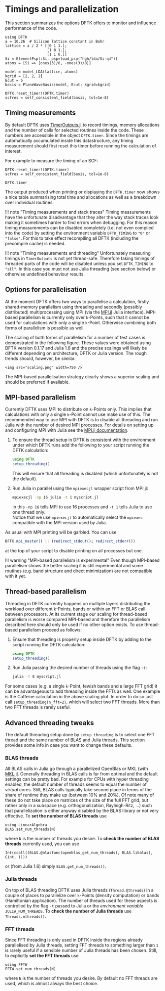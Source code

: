 # Timings and parallelization

This section summarizes the options DFTK offers
to monitor and influence performance of the code.

```@setup parallelization
using DFTK
a = 10.26  # Silicon lattice constant in Bohr
lattice = a / 2 * [[0 1 1.];
                   [1 0 1.];
                   [1 1 0.]]
Si = ElementPsp(:Si, psp=load_psp("hgh/lda/Si-q4"))
atoms = [Si => [ones(3)/8, -ones(3)/8]]

model = model_LDA(lattice, atoms)
kgrid = [2, 2, 2]
Ecut = 5
basis = PlaneWaveBasis(model, Ecut; kgrid=kgrid)

DFTK.reset_timer!(DFTK.timer)
scfres = self_consistent_field(basis, tol=1e-8)
```

## Timing measurements

By default DFTK uses [TimerOutputs.jl](https://github.com/KristofferC/TimerOutputs.jl)
to record timings, memory allocations and the number of calls
for selected routines inside the code. These numbers are accessible
in the object `DFTK.timer`. Since the timings are automatically accumulated
inside this datastructure, any timing measurement should first reset
this timer before running the calculation of interest.

For example to measure the timing of an SCF:
```@example parallelization
DFTK.reset_timer!(DFTK.timer)
scfres = self_consistent_field(basis, tol=1e-8)

DFTK.timer
```
The output produced when printing or displaying the `DFTK.timer`
now shows a nice table summarising total time and allocations as well
as a breakdown over individual routines.


!!! note "Timing measurements and stack traces"
    Timing measurements have the unfortunate disadvantage that they
    alter the way stack traces look making it sometimes harder to find
    errors when debugging.
    For this reason timing measurements can be disabled completely
    (i.e. not even compiled into the code) by setting the environment variable
    `DFTK_TIMING` to `"0"` or `"false"`.
    For this to take effect recompiling all DFTK (including the precompile cache)
    is needed.

!!! note "Timing measurements and threading"
    Unfortunately measuring timings in `TimerOutputs` is not yet thread-safe.
    Therefore taking timings of threaded parts of the code will be disabled
    unless you set `DFTK_TIMING` to `"all"`. In this case you must not use
    Julia threading (see section below) or otherwise undefined behaviour results.

## Options for parallelisation
At the moment DFTK offers two ways to parallelise a calculation,
firstly shared-memory parallelism using threading
and secondly (possibly distributed) multiprocessing using MPI
(via the [MPI.jl](https://github.com/JuliaParallel/MPI.jl) Julia interface).
MPI-based parallelism is currently only over `k`-Points,
such that it cannot be used for calculations with only a single `k`-Point.
Otherwise combining both forms of parallelism is possible as well.

The scaling of both forms of parallelism for a number of test cases
is demonstrated in the following figure.
These values were obtained using DFTK version 0.1.17 and Julia 1.6
and the precise scalings will likely be different
depending on architecture, DFTK or Julia version.
The rough trends should, however, be similar.

```@raw html
<img src="scaling.png" width=750 />
```

The MPI-based parallelisation strategy clearly shows a superior scaling
and should be preferred if available.


## MPI-based parallelism
Currently DFTK uses MPI to distribute on `k`-Points only.
This implies that calculations with only a single `k`-Point
cannot use make use of this.
The recommended way to use MPI with DFTK is to
disable all threading and run Julia with the number
of desired MPI processes.
For details on setting up and configuring MPI with Julia
see the [MPI.jl documentation](https://juliaparallel.github.io/MPI.jl/stable/configuration).

1. To ensure the thread setup in DFTK is consistent with the environment
   under which DFTK runs
   add the following to your script running the DFTK calculation:
   ```julia
   using DFTK
   setup_threading()
   ```
   This will ensure that all threading is disabled
   (which unfortunately is not the default).

2. Run Julia in parallel using the `mpiexecjl` wrapper script from MPI.jl:
   ```sh
   mpiexecjl -np 16 julia -t 1 myscript.jl
   ```
   In this `-np 16` tells MPI to use 16 processes and `-t 1` tells Julia
   to use one thread only.  
   Notice that we use `mpiexecjl` to automatically select the `mpiexec`
   compatible with the MPI version used by Julia.

As usual with MPI printing will be garbled. You can use
```julia
DFTK.mpi_master() || (redirect_stdout(); redirect_stderr())
```
at the top of your script to disable printing on all processes but one.

!!! warning "MPI-based parallelism is experimental"
    Even though MPI-based parallelism shows the better scaling it is still
    experimental and some routines (e.g. band structure and direct minimization)
    are not compatible with it yet.

## Thread-based parallelism
Threading in DFTK currently happens on multiple layers
distributing the workload
over different ``k``-Points, bands or within
an FFT or BLAS call between processors.
At its current stage our scaling for thread-based parallelism
is worse compared MPI-based and therefore the parallelism
described here should
only be used if no other option exists.
To use thread-based parallelism proceed as follows:

1. Ensure that threading is properly setup inside DFTK by adding
   to the script running the DFTK calculation:
   ```julia
   using DFTK
   setup_threading()
   ```

2. Run Julia passing the desired number of threads using the flag `-t`:
   ```sh
   julia -t 8 myscript.jl
   ```

For some cases (e.g. a single `k`-Point, fewish bands and a large FFT grid)
it can be advantageous to add threading inside the FFTs as well. One example
is the Caffeine calculation in the above scaling plot. In order to do so
just call `setup_threading(n_fft=2)`, which will select two FFT threads.
More than two FFT threads is rarely useful.

## Advanced threading tweaks
The default threading setup done by `setup_threading` is to select
one FFT thread and the same number of BLAS and Julia threads.
This section provides some info in case you want to change these defaults.

### BLAS threads
All BLAS calls in Julia go through a parallelized OpenBlas
or MKL (with [MKL.jl](https://github.com/JuliaComputing/MKL.jl).
Generally threading in BLAS calls is far from optimal and
the default settings can be pretty bad.
For example for CPUs with hyper threading enabled,
the default number of threads seems to equal the number of *virtual* cores.
Still, BLAS calls typically take second place
in terms of the share of runtime they make up (between 10% and 20%).
Of note many of these do not take place on matrices of the size
of the full FFT grid, but rather only in a subspace
(e.g. orthogonalization, Rayleigh-Ritz, ...)
such that parallelization is either anyway disabled by the BLAS library
or not very effective.
To **set the number of BLAS threads** use
```
using LinearAlgebra
BLAS.set_num_threads(N)
```
where `N` is the number of threads you desire.
To **check the number of BLAS threads** currently used, you can use
```
Int(ccall((BLAS.@blasfunc(openblas_get_num_threads), BLAS.libblas), Cint, ()))
```
or (from Julia 1.6) simply `BLAS.get_num_threads()`.

### Julia threads
On top of BLAS threading DFTK uses Julia threads (`Thread.@threads`)
in a couple of places to parallelize over `k`-Points (density computation)
or bands (Hamiltonian application).
The number of threads used for these aspects is controlled by the
flag `-t` passed to Julia or the *environment variable* `JULIA_NUM_THREADS`.
To **check the number of Julia threads** use `Threads.nthreads()`.

### FFT threads
Since FFT threading is only used in DFTK inside the regions already parallelised
by Julia threads, setting FFT threads to something larger than `1` is
rarely useful if a sensible number of Julia threads has been chosen.
Still, to explicitly **set the FFT threads** use
```
using FFTW
FFTW.set_num_threads(N)
```
where `N` is the number of threads you desire.
By default no FFT threads are used, which is almost always the best choice.
